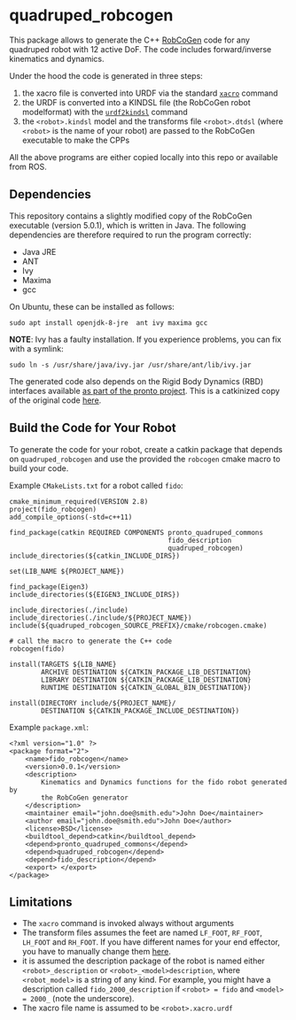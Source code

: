 # quadruped_robcogen

This package allows to generate the C++ [RobCoGen](https://robcogenteam.bitbucket.io/) code for any quadruped robot
with 12 active DoF. The code includes forward/inverse kinematics and dynamics.

Under the hood the code is generated in three steps:
1. the xacro file is converted into URDF via the standard [`xacro`](http://wiki.ros.org/xacro) command
2. the URDF is converted into a KINDSL file (the RobCoGen robot modelformat) with the [`urdf2kindsl`](https://bitbucket.org/robcogenteam/urdf2kindsl/src/master/) command
3. the `<robot>.kindsl` model and the transforms file `<robot>.dtdsl` (where `<robot>` is the name of your robot) are passed to the RobCoGen executable to make the CPPs

All the above programs are either copied locally into this repo or available from ROS.

## Dependencies
This repository contains a slightly modified copy of the RobCoGen executable (version 5.0.1), which is written in Java. The following dependencies are therefore
required to run the program correctly:
- Java JRE
- ANT
- Ivy
- Maxima
- gcc

On Ubuntu, these can be installed as follows:
```
sudo apt install openjdk-8-jre  ant ivy maxima gcc
```
**NOTE**: Ivy has a faulty installation. 
If you experience problems, you can fix with a symlink:
```
sudo ln -s /usr/share/java/ivy.jar /usr/share/ant/lib/ivy.jar 
```

The generated code also depends on the Rigid Body Dynamics (RBD) interfaces available [as part of the pronto project](https://github.com/ori-drs/pronto/tree/master/pronto_quadruped_commons).  This is a catkinized copy of the original code [here](https://bitbucket.org/robcogenteam/cpp-iitrbd/src/master/).

## Build the Code for Your Robot
To generate the code for your robot, create a catkin package that depends on 
`quadruped_robcogen` and use the provided the `robcogen` cmake macro to build your code.

Example `CMakeLists.txt` for a robot called `fido`:

```
cmake_minimum_required(VERSION 2.8)
project(fido_robcogen)
add_compile_options(-std=c++11)

find_package(catkin REQUIRED COMPONENTS pronto_quadruped_commons
                                        fido_description
                                        quadruped_robcogen)
include_directories(${catkin_INCLUDE_DIRS})

set(LIB_NAME ${PROJECT_NAME})

find_package(Eigen3)
include_directories(${EIGEN3_INCLUDE_DIRS})

include_directories(./include)
include_directories(./include/${PROJECT_NAME})
include(${quadruped_robcogen_SOURCE_PREFIX}/cmake/robcogen.cmake)

# call the macro to generate the C++ code
robcogen(fido)

install(TARGETS ${LIB_NAME}
        ARCHIVE DESTINATION ${CATKIN_PACKAGE_LIB_DESTINATION}
        LIBRARY DESTINATION ${CATKIN_PACKAGE_LIB_DESTINATION}
        RUNTIME DESTINATION ${CATKIN_GLOBAL_BIN_DESTINATION})

install(DIRECTORY include/${PROJECT_NAME}/
        DESTINATION ${CATKIN_PACKAGE_INCLUDE_DESTINATION})
```

Example `package.xml`:
```
<?xml version="1.0" ?>
<package format="2">
    <name>fido_robcogen</name>
    <version>0.0.1</version>
    <description>
        Kinematics and Dynamics functions for the fido robot generated by 
        the RobCoGen generator
    </description>
    <maintainer email="john.doe@smith.edu">John Doe</maintainer>
    <author email="john.doe@smith.edu">John Doe</author>
    <license>BSD</license>
    <buildtool_depend>catkin</buildtool_depend>    
    <depend>pronto_quadruped_commons</depend>
    <depend>quadruped_robcogen</depend>
    <depend>fido_description</depend>
    <export> </export>
</package>
```
## Limitations
- The `xacro` command is invoked always without arguments
- The transform files assumes the feet are named `LF_FOOT`, `RF_FOOT`, `LH_FOOT` and `RH_FOOT`.
  If you have different names for your end effector, you have to manually change them [here](config/robot.dtdsl).
- it is assumed the description package of the robot is named either `<robot>_description` or `<robot>_<model>description`,      where `<robot_model>` is a string of any kind. For example, you might have a description called `fido_2000_description` if `<robot> = fido` and `<model> = 2000_` (note the underscore). 
- The xacro file name is assumed to be `<robot>.xacro.urdf`

